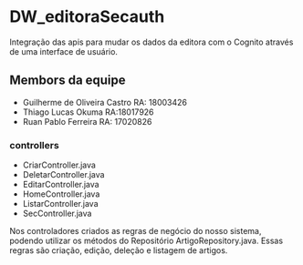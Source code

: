 # DW_editoraSecauth
Integração das apis para mudar os dados da editora com o Cognito através de uma interface de usuário.

## Membors da equipe
* Guilherme de Oliveira Castro RA: 18003426
* Thiago Lucas Okuma RA:18017926
*  Ruan Pablo Ferreira RA: 17020826


### controllers
* CriarController.java
* DeletarController.java
* EditarController.java
* HomeController.java
* ListarController.java
* SecController.java

Nos controladores criados as regras de negócio do nosso sistema, podendo utilizar os métodos do Repositório ArtigoRepository.java. Essas regras são criação, edição, deleção e listagem de artigos.
